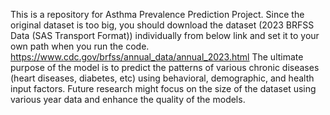 This is a repository for Asthma Prevalence Prediction Project.
Since the original dataset is too big, you should download the dataset (2023 BRFSS Data (SAS Transport Format)) individually from below link and set it to your own path when you run the code.
https://www.cdc.gov/brfss/annual_data/annual_2023.html
The ultimate purpose of the model is to predict the patterns of various chronic diseases (heart diseases, diabetes, etc) using behavioral, demographic, and health input factors.
Future research might focus on the size of the dataset using various year data and enhance the quality of the models.
